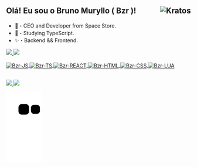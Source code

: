 ## Olá! Eu sou o Bruno Muryllo ( Bzr )! <img align="right" alt="Kratos" src="https://cdn.discordapp.com/attachments/785035077708939284/930822636626395176/d46lvis-407d8722-3c17-4d02-aa34-d6fcaa559ec3.gif">

- 🚀・CEO and Developer from Space Store.
- 🔮・Studying TypeScript.
- ✨・Backend && Frontend.

<div>
  <a href="https://github.com/Bruno-ZRDev">
    <img height="180em" src="https://github-readme-stats.vercel.app/api?username=Bruno-ZRDev&show_icons=true&theme=tokyonight"/>
    <img height="180em" src="https://github-readme-stats.vercel.app/api/top-langs/?username=Bruno-ZRDev&layout=compact&langs_count=16&theme=tokyonight"/>
 </div>
  
 <div style="display: inline_block"><br>
   <img align="center" alt="Bzr-JS" height="30" width="40" src="https://cdn.jsdelivr.net/gh/devicons/devicon/icons/javascript/javascript-original.svg">
   <img align="center" alt="Bzr-TS" height="30" width="40" src="https://cdn.jsdelivr.net/gh/devicons/devicon/icons/typescript/typescript-original.svg">
   <img align="center" alt="Bzr-REACT" height="30" width="40" src="https://cdn.jsdelivr.net/gh/devicons/devicon/icons/react/react-original.svg">
   <img align="center" alt="Bzr-HTML" height="30" width="40" src="https://cdn.jsdelivr.net/gh/devicons/devicon/icons/html5/html5-original.svg">
   <img align="center" alt="Bzr-CSS" height="30" width="40" src="https://cdn.jsdelivr.net/gh/devicons/devicon/icons/css3/css3-original.svg">
   <img align="center" alt="Bzr-LUA" height="30" width="40" src="https://cdn.jsdelivr.net/gh/devicons/devicon/icons/lua/lua-original.svg">
  </div>
  
  ##
  
 <div>
  <a href="https://discord.gg/8EMJK3cyZE" target="_blank"><img src="https://img.shields.io/badge/Discord-7289DA?style=for-the-badge&logo=discord&logoColor=white"   target="_blank"/</a>
    <a href="https://www.youtube.com/channel/UCWMt2NIMJss1qigoszejE_Q" target="_blank"><img src="https://img.shields.io/badge/YouTube-FF0000?style=for-the-badge&logo=youtube&logoColor=white" target="_blank"/</a>
 </div>

![Snake animation](https://github.com/Bruno-ZRDev/Bruno-ZRDev/blob/output/github-contribution-grid-snake.svg)
